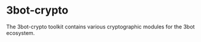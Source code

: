 3bot-crypto
===========

The 3bot-crypto toolkit contains various cryptographic modules for the 3bot ecosystem.

